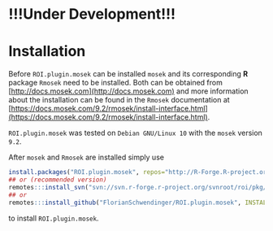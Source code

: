 # !!!Under Development!!!

# Installation
Before `ROI.plugin.mosek` can be installed `mosek` and its corresponding 
**R** package `Rmosek` need to be installed. Both can be obtained from
[http://docs.mosek.com](http://docs.mosek.com) 
and more information about the installation can be found in the `Rmosek` documentation at
[https://docs.mosek.com/9.2/rmosek/install-interface.html](https://docs.mosek.com/9.2/rmosek/install-interface.html).    


`ROI.plugin.mosek` was tested on `Debian GNU/Linux 10` with the
`mosek` version `9.2`.      


After `mosek` and `Rmosek` are installed simply use
```r
install.packages("ROI.plugin.mosek", repos="http://R-Forge.R-project.org")
## or (recommended version)
remotes:::install_svn("svn://svn.r-forge.r-project.org/svnroot/roi/pkg/ROI.plugin.mosek")
## or
remotes:::install_github("FlorianSchwendinger/ROI.plugin.mosek", INSTALL_opts = "--no-multiarch")
```
to install `ROI.plugin.mosek`.
